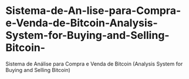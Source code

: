 # Sistema-de-An-lise-para-Compra-e-Venda-de-Bitcoin-Analysis-System-for-Buying-and-Selling-Bitcoin-
Sistema de Análise para Compra e Venda de Bitcoin (Analysis System for Buying and Selling Bitcoin)
